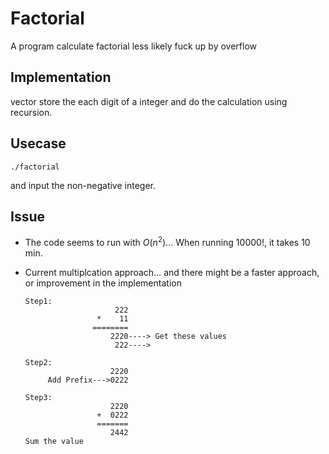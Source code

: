 # Factorial
A program calculate factorial less likely fuck up by overflow
## Implementation
vector store the each digit of a integer and do the calculation using recursion.
## Usecase
```
./factorial
```
and input the non-negative integer. 
## Issue
- The code seems to run with $O(n^2)$... When running $10000!$, it takes 10 min.

- Current multiplcation approach... and there might be a faster approach, or improvement in the implementation
  ```
  Step1:
                      222
                  *    11
                 ========
                     2220----> Get these values
                      222---->

  Step2:
                     2220
       Add Prefix--->0222

  Step3:
                     2220
                  +  0222
                  =======
                     2442
  Sum the value

